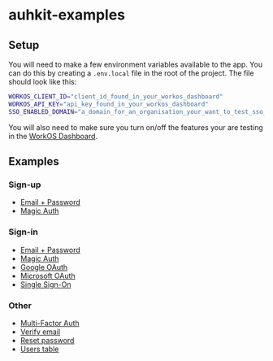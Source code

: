 # auhkit-examples

## Setup

You will need to make a few environment variables available to the app. You can do this by creating a `.env.local` file in the root of the project. The file should look like this:

```bash
WORKOS_CLIENT_ID="client_id_found_in_your_workos_dashboard"
WORKOS_API_KEY="api_key_found_in_your_workos_dashboard"
SSO_ENABLED_DOMAIN="a_domain_for_an_organisation_your_want_to_test_sso_with"
```

You will also need to make sure you turn on/off the features your are testing in the [WorkOS Dashboard](https://dashboard.workos.com/).

## Examples

### Sign-up

- [Email + Password](./src/app/sign-up/email-password/page.tsx)
- [Magic Auth](./src/app/sign-up/magic-auth/page.tsx)

### Sign-in

- [Email + Password](./src/app/sign-in/email-password/page.tsx)
- [Magic Auth](./src/app/sign-in/magic-auth/page.tsx)
- [Google OAuth](./src/app/sign-in/google-oauth/page.tsx)
- [Microsoft OAuth](./src/app/sign-in/microsoft-oauth/page.tsx)
- [Single Sign-On](./src/app/sign-in/sso/page.tsx)

### Other

- [Multi-Factor Auth](./src/app/mfa/page.tsx)
- [Verify email](./src/app/verify-email/page.tsx)
- [Reset password](./src/app/reset-password/page.tsx)
- [Users table](./src/app/users-table/page.tsx)

```

```
